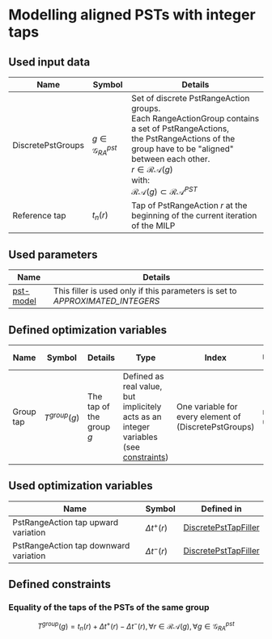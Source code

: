# Modelling aligned PSTs with integer taps

## Used input data

| Name              | Symbol                         | Details                                                                                                                                                                                                                                                                   |
|-------------------|--------------------------------|---------------------------------------------------------------------------------------------------------------------------------------------------------------------------------------------------------------------------------------------------------------------------|
| DiscretePstGroups | $g \in \mathcal{G}^{pst}_{RA}$ | Set of discrete PstRangeAction groups. <br> Each RangeActionGroup contains a set of PstRangeActions, the PstRangeActions of the group have to be "aligned" between each other. <br> $r \in \mathcal{RA}(g)$ <br> with: <br> $\mathcal{RA}(g) \subset \mathcal{RA} ^{PST}$ |
| Reference tap     | $t_{n}(r)$                     | Tap of PstRangeAction $r$ at the beginning of the current iteration of the MILP                                                                                                                                                                                           |

## Used parameters

| Name                                             | Details                                                                       |
|--------------------------------------------------|-------------------------------------------------------------------------------|
| [pst-model](../../../parameters/implementation-specific-parameters.md#pst-model) | This filler is used only if this parameters is set to *APPROXIMATED_INTEGERS* |

## Defined optimization variables

| Name      | Symbol         | Details                  | Type                                                                                                          | Index                                                 | Unit    | Lower bound | Upper bound |
|-----------|----------------|--------------------------|---------------------------------------------------------------------------------------------------------------|-------------------------------------------------------|---------|-------------|-------------|
| Group tap | $T^{group}(g)$ | The tap of the group $g$ | Defined as real value, but implicitely acts as an integer variables (see [constraints](#defined-constraints)) | One variable for every element of (DiscretePstGroups) | no unit | $-\infty$   | $+\infty$   |

## Used optimization variables

| Name                                  | Symbol             | Defined in                                                                        |
|---------------------------------------|--------------------|-----------------------------------------------------------------------------------|
| PstRangeAction tap upward variation   | $\Delta t^{+} (r)$ | [DiscretePstTapFiller](discrete-pst-tap-filler.md#defined-optimization-variables) |
| PstRangeAction tap downward variation | $\Delta t^{-} (r)$ | [DiscretePstTapFiller](discrete-pst-tap-filler.md#defined-optimization-variables) |

## Defined constraints

### Equality of the taps of the PSTs of the same group

$$
\begin{equation}
T^{group}(g) = t_{n}(r) + \Delta t^{+} (r) - \Delta t^{-} (r), \forall r \in \mathcal{RA}(g), \forall g \in
\mathcal{G}^{pst}_{RA}
\end{equation}
$$